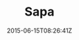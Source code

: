 ---
title: "Sapa"
date: 2015-06-15T08:26:41Z
draft: false
description: ""
hasGallery: true
type: post
region: "Southeast Asia"
country: "Vietnam"
thumbnail: "sapa-9.jpg"
---